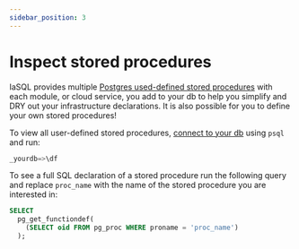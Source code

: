 ```yaml
---
sidebar_position: 3
---
```


# Inspect stored procedures

IaSQL provides multiple [Postgres used-defined stored procedures](https://www.postgresql.org/docs/current/xproc.html) with each module, or cloud service, you add to your db to help you simplify and DRY out your infrastructure declarations. It is also possible for you to define your own stored procedures!

To view all user-defined stored procedures, [connect to your db](/connect) using `psql` and run:

```sql
_yourdb=>\df                                                                                            
```

To see a full SQL declaration of a stored procedure run the following query and replace `proc_name` with the name of the stored procedure you are interested in:

```sql
SELECT
  pg_get_functiondef(
    (SELECT oid FROM pg_proc WHERE proname = 'proc_name')
  );
```